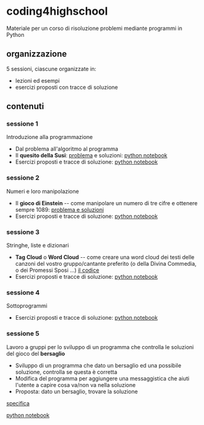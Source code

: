 # coding4highschool
Materiale per un corso di risoluzione problemi mediante programmi in Python

## organizzazione
5 sessioni, ciascune organizzate in:
+ lezioni ed esempi
+ esercizi proposti con tracce di soluzione

## contenuti

### sessione 1
Introduzione alla programmazione
+ Dal problema all'algoritmo al programma
+ Il **quesito della Susi**: [problema](susi.md) e soluzioni: [python notebook](susi.ipynb)
+ Esercizi proposti e tracce di soluzione: [python notebook](Esercizi1.ipynb)

### sessione 2
Numeri e loro manipolazione
+ Il **gioco di Einstein** -- come manipolare un numero di tre cifre e ottenere sempre 1089: [problema e soluzioni](Einstein.ipynb)
+ Esercizi proposti e tracce di soluzione: [python notebook](Esercizi2.ipynb)

### sessione 3
Stringhe, liste e dizionari
+ **Tag Cloud** o **Word Cloud** -- come creare una word cloud dei testi delle canzoni del vostro gruppo/cantante preferito (o della Divina Commedia, o dei Promessi Sposi ...) [il codice](CloudTag.ipynb)
+ Esercizi proposti e tracce di soluzione: [python notebook](Esercizi3.ipynb)

### sessione 4
Sottoprogrammi
+ Esercizi proposti e tracce di soluzione: [python notebook](Esercizi4.ipynb)


### sessione 5
Lavoro a gruppi per lo sviluppo di un programma che controlla le soluzioni del gioco del **bersaglio**
+ Sviluppo di un programma che dato un bersaglio ed una possibile soluzione, controlla se questa è corretta
+ Modifica del programma per aggiungere una messaggistica che aiuti l'utente a capire cosa va/non va nella soluzione
+ Proposta: dato un bersaglio, trovare la soluzione

[specifica](bersaglio.md)

[python notebook](bersaglio.ipynb)